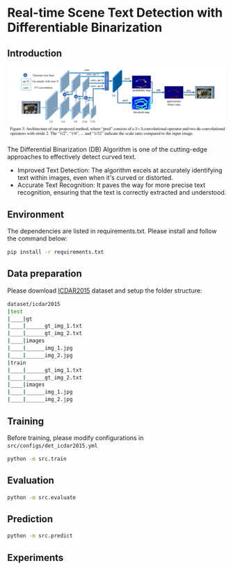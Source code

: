 # Real-time Scene Text Detection with Differentiable Binarization

## Introduction

<p align="center">
    <img src="images/architecture.png">
</p>

The Differential Binarization (DB) Algorithm is one of the cutting-edge approaches to effectively detect curved text. 
+ Improved Text Detection: The algorithm excels at accurately identifying text within images, even when it's curved or distorted.
+ Accurate Text Recognition: It paves the way for more precise text recognition, ensuring that the text is correctly extracted and understood.

## Environment
The dependencies are listed in requirements.txt. Please install and follow the command below:

```bash
pip install -r requirements.txt
```

## Data preparation

Please download [ICDAR2015](https://rrc.cvc.uab.es/?ch=4&com=downloads) dataset and setup the folder structure:

```bash
dataset/icdar2015
|test
|____|gt
|____|______gt_img_1.txt
|____|______gt_img_2.txt
|____|images
|____|______img_1.jpg
|____|______img_2.jpg
|train
|____|______gt_img_1.txt
|____|______gt_img_2.txt
|____|images
|____|______img_1.jpg
|____|______img_2.jpg
```

## Training
Before training, please modify configurations in `src/configs/det_icdar2015.yml`
```bash
python -m src.train
```

## Evaluation

```bash
python -m src.evaluate
```

## Prediction

```bash
python -m src.predict
```

## Experiments
